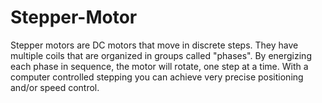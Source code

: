 # Stepper-Motor   
Stepper motors are DC motors that move in discrete steps. They have multiple coils that are organized in groups called "phases". By energizing each phase in sequence, the motor will rotate, one step at a time. With a computer controlled stepping you can achieve very precise positioning and/or speed control.
